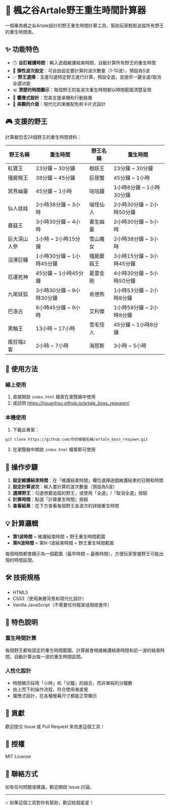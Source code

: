 # 🍁 楓之谷Artale野王重生時間計算器

一個專為楓之谷Artale設計的野王重生時間計算工具，幫助玩家輕鬆追蹤所有野王的重生時間表。

## ✨ 功能特色

- 🕐 **自訂維護時間**：輸入遊戲維護結束時間，自動計算所有野王的重生時間
- 🔢 **彈性波次設定**：可自由設定要計算的波次數量（1-10波），預設為5波
- ✅ **野王選擇**：支援勾選特定野王進行計算，預設全選，並提供一鍵全選/取消全選功能
- 📊 **清楚的時間顯示**：每個野王的各波次重生時間都以時間範圍清楚呈現
- 📱 **響應式設計**：完美支援桌機和行動裝置
- 🎨 **美觀的介面**：現代化的漸層配色和卡片式設計

## 🎮 支援的野王

計算器包含24個野王的重生時間資料：

| 野王名稱 | 重生時間 | 野王名稱 | 重生時間 |
|---------|---------|---------|---------|
| 紅寶王 | 23分鐘 ~ 30分鐘 | 樹妖王 | 23分鐘 ~ 30分鐘 |
| 殭屍猴王 | 38分鐘 ~ 45分鐘 | 巨居蟹 | 45分鐘 ~ 1小時 |
| 冥界幽靈 | 45分鐘 ~ 1小時 | 咕咕鐘 | 1小時8分鐘 ~ 1小時30分鐘 |
| 仙人娃娃 | 2小時38分鐘 ~ 3小時 | 喵怪仙人 | 2小時30分鐘 ~ 2小時50分鐘 |
| 蘑菇王 | 3小時30分鐘 ~ 4小時 | 書生幽靈 | 2小時30分鐘 ~ 5小時 |
| 巨大深山人參 | 1小時 ~ 2小時15分鐘 | 雪山魔女 | 2小時38分鐘 ~ 3小時 |
| 沼澤巨鱷 | 1小時30分鐘 ~ 1小時45分鐘 | 殭屍蘑菇王 | 3小時15分鐘 ~ 3小時45分鐘 |
| 厄運死神 | 45分鐘 ~ 1小時45分鐘 | 葛雷金剛 | 4小時30分鐘 ~ 5小時50分鐘 |
| 九尾妖狐 | 3小時30分鐘 ~ 9小時30分鐘 | 肯德熊 | 1小時53分鐘 ~ 2小時8分鐘 |
| 巴洛古 | 6小時45分鐘 ~ 9小時 | 艾利傑 | 1小時58分鐘 ~ 2小時8分鐘 |
| 黑輪王 | 13小時 ~ 17小時 | 雪毛怪人 | 45分鐘 ~ 1小時8分鐘 |
| 瘋狂喵z客 | 2小時 ~ 7小時 | 海怒斯 | 3小時 ~ 5小時 |

## 🚀 使用方法

### 線上使用

1. 直接開啟 `index.html` 檔案在瀏覽器中使用
2. 或訪問 https://hsuanhsu.github.io/artale_boss_respawn/

### 本機使用

1. 下載此專案：
```bash
git clone https://github.com/你的帳號名稱/artale_boss_respawn.git
```

2. 在瀏覽器中開啟 `index.html` 檔案即可使用

## 📖 操作步驟

1. **設定維護結束時間**：在「維護結束時間」欄位選擇遊戲維護結束的日期和時間
2. **設定計算波次**：輸入要計算的波次數量（預設為5波）
3. **選擇野王**：勾選想要追蹤的野王，或使用「全選」/「取消全選」按鈕
4. **計算時間**：點選「計算重生時間」按鈕
5. **查看結果**：在下方查看每個野王各波次的詳細重生時間

## 💡 計算邏輯

- **第1波時間** = 維護結束時間 + 野王重生時間範圍
- **第N波時間** = 第N-1波結束時間 + 野王重生時間範圍

每個時間都會顯示為一個範圍（最早時間 ~ 最晚時間），方便玩家掌握野王可能出現的時間區間。

## 🛠️ 技術規格

- HTML5
- CSS3（使用漸層背景和現代化設計）
- Vanilla JavaScript（不需要任何框架或相依套件）

## 📝 特色說明

### 重生時間計算
每個野王都有固定的重生時間範圍，計算器會根據維護結束時間和前一波的結束時間，自動計算出每一波的重生時間區間。

### 人性化設計
- 時間顯示採用「小時」和「分鐘」的組合，而非單純的分鐘數
- 由上而下的操作流程，符合使用者直覺
- 響應式設計，在各種螢幕尺寸都能正常顯示

## 🤝 貢獻

歡迎提交 Issue 或 Pull Request 來改進這個工具！

## 📄 授權

MIT License

## 📧 聯絡方式

如有任何問題或建議，歡迎開啟 Issue 討論。

---

⭐ 如果這個工具對你有幫助，歡迎給個星星！
